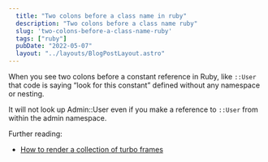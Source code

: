 ```yaml
---
  title: "Two colons before a class name in ruby"
  description: "Two colons before a class name ruby"
  slug: 'two-colons-before-a-class-name-ruby'
  tags: ["ruby"]
  pubDate: "2022-05-07"
  layout: "../layouts/BlogPostLayout.astro"
---
```


When you see two colons before a constant reference in Ruby, like `::User` that code is saying “look for this constant” defined without any namespace or nesting.

It will not look up Admin::User even if you make a reference to `::User` from within the admin namespace.

Further reading:
- [How to render a collection of turbo frames](https://tinytechtuts.com/2022-rendering-a-collection-of-turbo-frames/)


